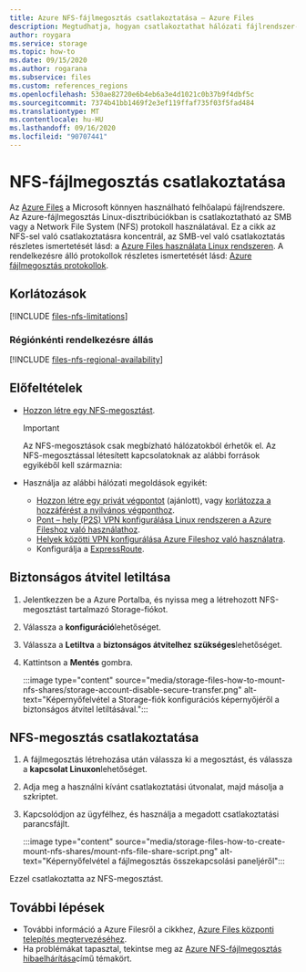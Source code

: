 ```yaml
---
title: Azure NFS-fájlmegosztás csatlakoztatása – Azure Files
description: Megtudhatja, hogyan csatlakoztathat hálózati fájlrendszer-megosztást.
author: roygara
ms.service: storage
ms.topic: how-to
ms.date: 09/15/2020
ms.author: rogarana
ms.subservice: files
ms.custom: references_regions
ms.openlocfilehash: 530ae82720e6b4eb6a3e4d1021c0b37b9f4dbf5c
ms.sourcegitcommit: 7374b41bb1469f2e3ef119ffaf735f03f5fad484
ms.translationtype: MT
ms.contentlocale: hu-HU
ms.lasthandoff: 09/16/2020
ms.locfileid: "90707441"
---
```

# <a name="how-to-mount-an-nfs-file-share"></a>NFS-fájlmegosztás csatlakoztatása

Az [Azure Files](storage-files-introduction.md) a Microsoft könnyen használható felhőalapú fájlrendszere. Az Azure-fájlmegosztás Linux-disztribúciókban is csatlakoztatható az SMB vagy a Network File System (NFS) protokoll használatával. Ez a cikk az NFS-sel való csatlakoztatásra koncentrál, az SMB-vel való csatlakoztatás részletes ismertetését lásd: a [Azure Files használata Linux rendszeren](storage-how-to-use-files-linux.md). A rendelkezésre álló protokollok részletes ismertetését lásd: [Azure fájlmegosztás protokollok](storage-files-compare-protocols.md).

## <a name="limitations"></a>Korlátozások

[!INCLUDE [files-nfs-limitations](../../../includes/files-nfs-limitations.md)]

### <a name="regional-availability"></a>Régiónkénti rendelkezésre állás

[!INCLUDE [files-nfs-regional-availability](../../../includes/files-nfs-regional-availability.md)]

## <a name="prerequisites"></a>Előfeltételek

- [Hozzon létre egy NFS-megosztást](storage-files-how-to-create-nfs-shares.md).

    > [!IMPORTANT]
    > Az NFS-megosztások csak megbízható hálózatokból érhetők el. Az NFS-megosztással létesített kapcsolatoknak az alábbi források egyikéből kell származnia:

- Használja az alábbi hálózati megoldások egyikét:
    - [Hozzon létre egy privát végpontot](storage-files-networking-endpoints.md#create-a-private-endpoint) (ajánlott), vagy [korlátozza a hozzáférést a nyilvános végponthoz](storage-files-networking-endpoints.md#restrict-public-endpoint-access).
    - [Pont – hely (P2S) VPN konfigurálása Linux rendszeren a Azure Fileshoz való használathoz](storage-files-configure-p2s-vpn-linux.md).
    - [Helyek közötti VPN konfigurálása Azure Fileshoz való használatra](storage-files-configure-s2s-vpn.md).
    - Konfigurálja a [ExpressRoute](../../expressroute/expressroute-introduction.md).

## <a name="disable-secure-transfer"></a>Biztonságos átvitel letiltása

1. Jelentkezzen be a Azure Portalba, és nyissa meg a létrehozott NFS-megosztást tartalmazó Storage-fiókot.
1. Válassza a **konfiguráció**lehetőséget.
1. Válassza a **Letiltva** a **biztonságos átvitelhez szükséges**lehetőséget.
1. Kattintson a **Mentés** gombra.

    :::image type="content" source="media/storage-files-how-to-mount-nfs-shares/storage-account-disable-secure-transfer.png" alt-text="Képernyőfelvétel a Storage-fiók konfigurációs képernyőjéről a biztonságos átvitel letiltásával.":::

## <a name="mount-an-nfs-share"></a>NFS-megosztás csatlakoztatása

1. A fájlmegosztás létrehozása után válassza ki a megosztást, és válassza a **kapcsolat Linuxon**lehetőséget.
1. Adja meg a használni kívánt csatlakoztatási útvonalat, majd másolja a szkriptet.
1. Kapcsolódjon az ügyfélhez, és használja a megadott csatlakoztatási parancsfájlt.

    :::image type="content" source="media/storage-files-how-to-create-mount-nfs-shares/mount-nfs-file-share-script.png" alt-text="Képernyőfelvétel a fájlmegosztás összekapcsolási paneljéről":::

Ezzel csatlakoztatta az NFS-megosztást.

## <a name="next-steps"></a>További lépések

- További információ a Azure Filesről a cikkhez, [Azure Files központi telepítés megtervezéséhez](storage-files-planning.md).
- Ha problémákat tapasztal, tekintse meg az [Azure NFS-fájlmegosztás hibaelhárítása](storage-troubleshooting-files-nfs.md)című témakört.